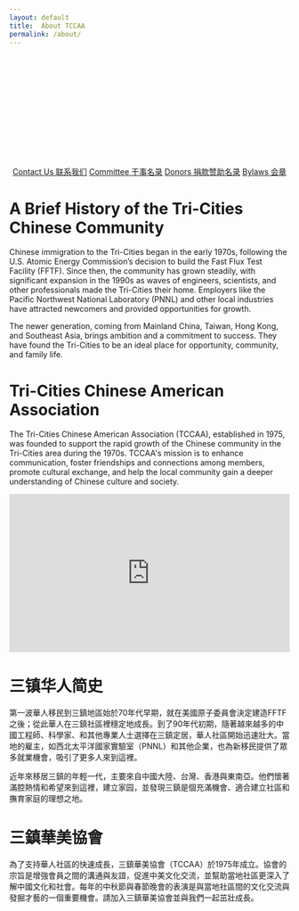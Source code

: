 ```yaml
---
layout: default
title:  About TCCAA
permalink: /about/
---
```

<div class="page__hero" style="background-image: url('/assets/images/header.png'); height: 200px; background-size: cover; background-position: center;">
</div>

<div style="text-align: center;">
  <a href="mailto:tccaanet@gmail.com" class="btn">Contact Us 联系我们</a>
  <a href="/assets/pages/committee/" class="btn">Committee 干事名录</a>
  <a href="/assets/pages/donation" class="btn">Donors 捐款赞助名录</a>
  <a href="/assets/pages/bylaws" class="btn">Bylaws 会章</a>
</div>

<p></p>

# A Brief History of the Tri-Cities Chinese Community

Chinese immigration to the Tri-Cities began in the early 1970s, following the U.S. Atomic Energy Commission’s decision to build the Fast Flux Test Facility (FFTF). Since then, the community has grown steadily, with significant expansion in the 1990s as waves of engineers, scientists, and other professionals made the Tri-Cities their home. Employers like the Pacific Northwest National Laboratory (PNNL) and other local industries have attracted newcomers and provided opportunities for growth.

The newer generation, coming from Mainland China, Taiwan, Hong Kong, and Southeast Asia, brings ambition and a commitment to success. They have found the Tri-Cities to be an ideal place for opportunity, community, and family life.

# Tri-Cities Chinese American Association

The Tri-Cities Chinese American Association (TCCAA), established in 1975, was founded to support the rapid growth of the Chinese community in the Tri-Cities area during the 1970s. TCCAA's mission is to enhance communication, foster friendships and connections among members, promote cultural exchange, and help the local community gain a deeper understanding of Chinese culture and society.

<div style="position: relative; width: 100%; max-width: 600px; margin: 0 auto;">
   <div style="padding-top: 56.25%; position: relative; overflow: hidden;">
    <iframe style="position: absolute; top: 0; left: 0; width: 100%; height: 100%;" 
            src="https://www.youtube.com/embed/KcVlMTHDaj4" frameborder="0" allowfullscreen></iframe>
   </div>
</div>

<p></p>

# 三镇华人简史

第一波華人移民到三鎮地區始於70年代早期，就在美國原子委員會決定建造FFTF之後；從此華人在三鎮社區裡穩定地成長。到了90年代初期，隨著越來越多的中國工程師、科學家、和其他專業人士選擇在三鎮定居，華人社區開始迅速壯大。當地的雇主，如西北太平洋國家實驗室（PNNL）和其他企業，也為新移民提供了眾多就業機會，吸引了更多人來到這裡。

近年來移居三鎮的年輕一代，主要來自中國大陸、台灣、香港與東南亞。他們懷著滿腔熱情和希望來到這裡，建立家园，並發現三鎮是個充滿機會、適合建立社區和撫育家庭的理想之地。

# 三鎮華美協會

為了支持華人社區的快速成長，三鎮華美協會（TCCAA）於1975年成立。協會的宗旨是增強會員之間的溝通與友誼，促進中美文化交流，並幫助當地社區更深入了解中國文化和社會。每年的中秋節與春節晚會的表演是與當地社區間的文化交流與發掘才藝的一個重要機會。請加入三鎮華美協會並與我們一起茁壯成長。